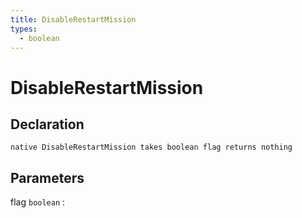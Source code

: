 ```yaml
---
title: DisableRestartMission
types:
  - boolean
---
```


# DisableRestartMission

## Declaration

```jass
native DisableRestartMission takes boolean flag returns nothing
```

## Parameters
flag `boolean`
: 
